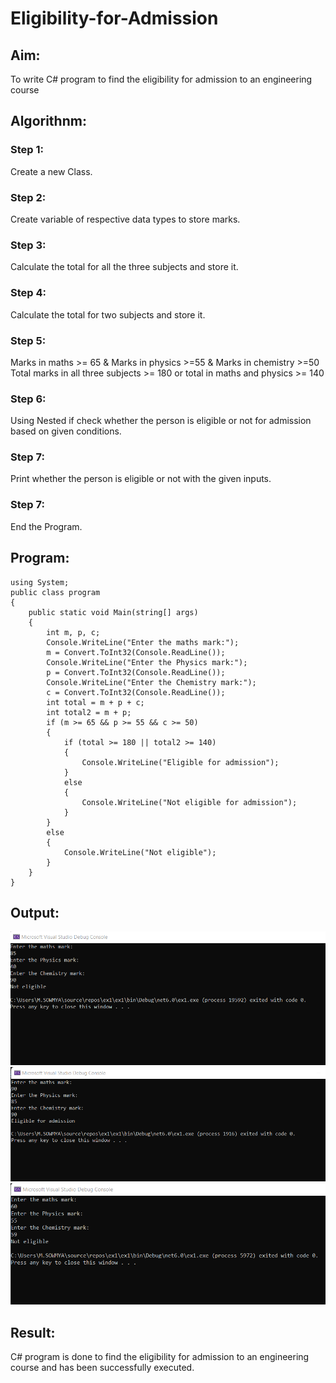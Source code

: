 # Eligibility-for-Admission

## Aim:
To write C# program to find the eligibility for admission to an engineering course

## Algorithnm:
### Step 1:
Create a new Class.

### Step 2:
Create variable of respective data types to store marks.

### Step 3:
Calculate the total for all the three subjects and store it.

### Step 4:
Calculate the total for two subjects and store it.

### Step 5:
Marks in maths >= 65 & Marks in physics >=55 & Marks in chemistry >=50 Total marks in all three subjects >= 180 or total in maths and physics >= 140

### Step 6:
Using Nested if check whether the person is eligible or not for admission based on given conditions.

### Step 7:
Print whether the person is eligible or not with the given inputs.

### Step 7:
End the Program.

## Program:
```
using System;
public class program
{
    public static void Main(string[] args)
    {
        int m, p, c;
        Console.WriteLine("Enter the maths mark:");
        m = Convert.ToInt32(Console.ReadLine());
        Console.WriteLine("Enter the Physics mark:");
        p = Convert.ToInt32(Console.ReadLine());
        Console.WriteLine("Enter the Chemistry mark:");
        c = Convert.ToInt32(Console.ReadLine());
        int total = m + p + c;
        int total2 = m + p;
        if (m >= 65 && p >= 55 && c >= 50)
        {
            if (total >= 180 || total2 >= 140)
            {
                Console.WriteLine("Eligible for admission");
            }
            else
            {
                Console.WriteLine("Not eligible for admission");
            }
        }
        else
        {
            Console.WriteLine("Not eligible");
        }
    }
}
```





## Output:
![output](ex1.1.png)
![output](ex1.2.png)
![output](./ex1.3.png)



## Result:
C# program is done to find the eligibility for admission to an engineering course and has been successfully executed.
